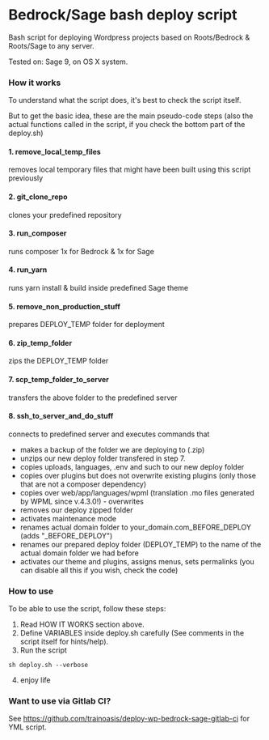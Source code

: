 # Bedrock/Sage bash deploy script

Bash script for deploying Wordpress projects based on Roots/Bedrock &amp; Roots/Sage to any server.

Tested on: Sage 9, on OS X system.

### How it works
To understand what the script does, it's best to check the script itself. 

But to get the basic idea, these are the main pseudo-code steps
(also the actual functions called in the script, if you check the bottom part of the deploy.sh)

#### 1. remove_local_temp_files 
removes local temporary files that might have been built using this script previously

#### 2. git_clone_repo
clones your predefined repository

#### 3. run_composer
runs composer 1x for Bedrock & 1x for Sage

#### 4. run_yarn
runs yarn install & build inside predefined Sage theme

#### 5. remove_non_production_stuff
prepares DEPLOY_TEMP folder for deployment

#### 6. zip_temp_folder
zips the DEPLOY_TEMP folder

#### 7. scp_temp_folder_to_server
transfers the above folder to the predefined server

#### 8. ssh_to_server_and_do_stuff 
connects to predefined server and executes commands that

- makes a backup of the folder we are deploying to (.zip)
- unzips our new deploy folder transfered in step 7.
- copies uploads, languages, .env and such to our new deploy folder
- copies over plugins but does not overwrite existing plugins (only those that are not a composer dependency)
- copies over web/app/languages/wpml (translation .mo files generated by WPML since v.4.3.0!) - overwrites
- removes our deploy zipped folder
- activates maintenance mode
- renames actual domain folder to your_domain.com_BEFORE_DEPLOY (adds "_BEFORE_DEPLOY")
- renames our prepared deploy folder (DEPLOY_TEMP) to the name of the actual domain folder we had before
- activates our theme and plugins, assigns menus, sets permalinks (you can disable all this if you wish, check the code)

### How to use

To be able to use the script, follow these steps:

  1. Read HOW IT WORKS section above.
  2. Define VARIABLES inside deploy.sh carefully (See comments in the script itself for hints/help).
  3. Run the script
  ```
  sh deploy.sh --verbose
  ```
  4. enjoy life

### Want to use via Gitlab CI? 

See https://github.com/trainoasis/deploy-wp-bedrock-sage-gitlab-ci for YML script.
